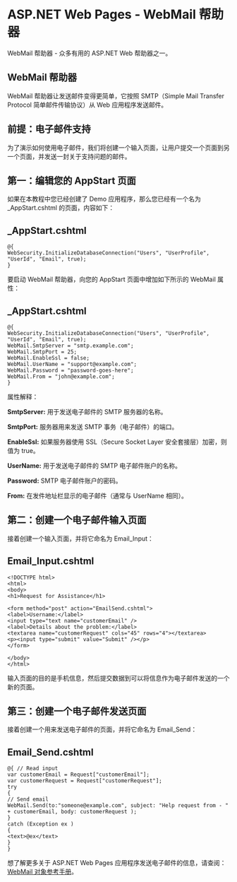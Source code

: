 
# ASP.NET Web Pages - WebMail 帮助器

WebMail 帮助器 - 众多有用的 ASP.NET Web 帮助器之一。

## WebMail 帮助器

WebMail 帮助器让发送邮件变得更简单，它按照 SMTP（Simple Mail Transfer Protocol 简单邮件传输协议）从 Web 应用程序发送邮件。

## 前提：电子邮件支持

为了演示如何使用电子邮件，我们将创建一个输入页面，让用户提交一个页面到另一个页面，并发送一封关于支持问题的邮件。

## 第一：编辑您的 AppStart 页面

如果在本教程中您已经创建了 Demo 应用程序，那么您已经有一个名为 _AppStart.cshtml 的页面，内容如下：

## _AppStart.cshtml

```
@{  
WebSecurity.InitializeDatabaseConnection("Users", "UserProfile", "UserId", "Email", true);  
}
```

要启动 WebMail 帮助器，向您的 AppStart 页面中增加如下所示的 WebMail 属性：

## _AppStart.cshtml

```
@{  
WebSecurity.InitializeDatabaseConnection("Users", "UserProfile", "UserId", "Email", true);  
WebMail.SmtpServer = "smtp.example.com";  
WebMail.SmtpPort = 25;  
WebMail.EnableSsl = false;  
WebMail.UserName = "support@example.com";  
WebMail.Password = "password-goes-here";  
WebMail.From = "john@example.com";  
}
```

属性解释：

**SmtpServer:** 用于发送电子邮件的 SMTP 服务器的名称。

**SmtpPort:** 服务器用来发送 SMTP 事务（电子邮件）的端口。

**EnableSsl:** 如果服务器使用 SSL（Secure Socket Layer 安全套接层）加密，则值为 true。

**UserName:** 用于发送电子邮件的 SMTP 电子邮件账户的名称。

**Password:** SMTP 电子邮件账户的密码。

**From:** 在发件地址栏显示的电子邮件（通常与 UserName 相同）。

## 第二：创建一个电子邮件输入页面

接着创建一个输入页面，并将它命名为 Email_Input：

## Email_Input.cshtml

```
<!DOCTYPE html>  
<html>  
<body>  
<h1>Request for Assistance</h1>  

<form method="post" action="EmailSend.cshtml">  
<label>Username:</label>  
<input type="text name="customerEmail" />  
<label>Details about the problem:</label>  
<textarea name="customerRequest" cols="45" rows="4"></textarea>  
<p><input type="submit" value="Submit" /></p>  
</form>  

</body>  
</html>
```

输入页面的目的是手机信息，然后提交数据到可以将信息作为电子邮件发送的一个新的页面。

## 第三：创建一个电子邮件发送页面

接着创建一个用来发送电子邮件的页面，并将它命名为 Email_Send：

## Email_Send.cshtml

```
@{ // Read input  
var customerEmail = Request["customerEmail"];  
var customerRequest = Request["customerRequest"];  
try  
{  
// Send email  
WebMail.Send(to:"someone@example.com", subject: "Help request from - " + customerEmail, body: customerRequest );  
}  
catch (Exception ex )  
{  
<text>@ex</text>  
}  
}
```

想了解更多关于 ASP.NET Web Pages 应用程序发送电子邮件的信息，请查阅：[WebMail 对象参考手册](webpages-ref-webmail.html)。

